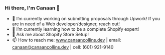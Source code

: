 ### Hi there, I'm Canaan 👋

- 🔭 I’m currently working on submitting proposals through Upwork! If you are in need of a Web developer/designer, reach out!
- 🌱 I’m currently learning how to be a complete Shopify expert!
- 💬 Ask me about Shopify Store Setup!
- 📫 How to reach me: www.canaancollins.dev | email: canaan@canaancollins.dev | cell: (601) 921-9140
